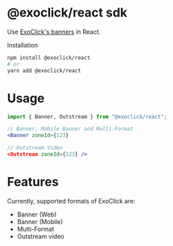 # @exoclick/react sdk
Use [ExoClick's banners](https://www.exoclick.com/signup/?login=tomhooijenga) in React.

Installation
```bash
npm install @exoclick/react
# or
yarn add @exoclick/react
```

# Usage
```jsx
import { Banner, Outstream } from "@exoclick/react";

// Banner, Mobile Banner and Multi-Format
<Banner zoneId={123}

// Outstream Video
<Outstream zoneId={123} />
```

# Features
Currently, supported formats of ExoClick are:
* Banner (Web)
* Banner (Mobile)
* Multi-Format
* Outstream video